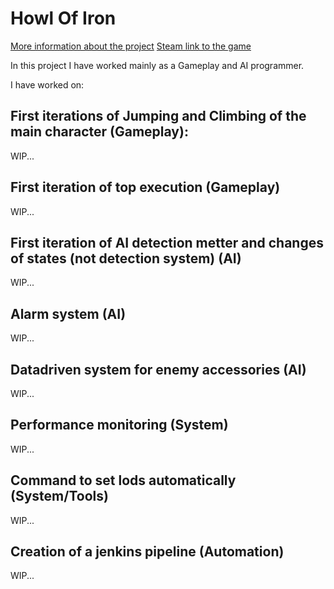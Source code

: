 # Howl Of Iron


<a href="https://16-gears.itch.io/howl-of-iron">More information about the project</a>
<a href="https://store.steampowered.com/app/2235790/Howl_of_Iron">Steam link to the game</a>


In this project I have worked mainly as a Gameplay and AI programmer.

I have worked on:

## First iterations of Jumping and Climbing of the main character (Gameplay):

WIP...

## First iteration of top execution (Gameplay)

WIP...

## First iteration of AI detection metter and changes of states (not detection system) (AI)

WIP...

## Alarm system (AI)

WIP...

## Datadriven system for enemy accessories (AI)

WIP...

## Performance monitoring (System)

WIP...

## Command to set lods automatically (System/Tools)

WIP...

## Creation of a jenkins pipeline (Automation)

WIP...
